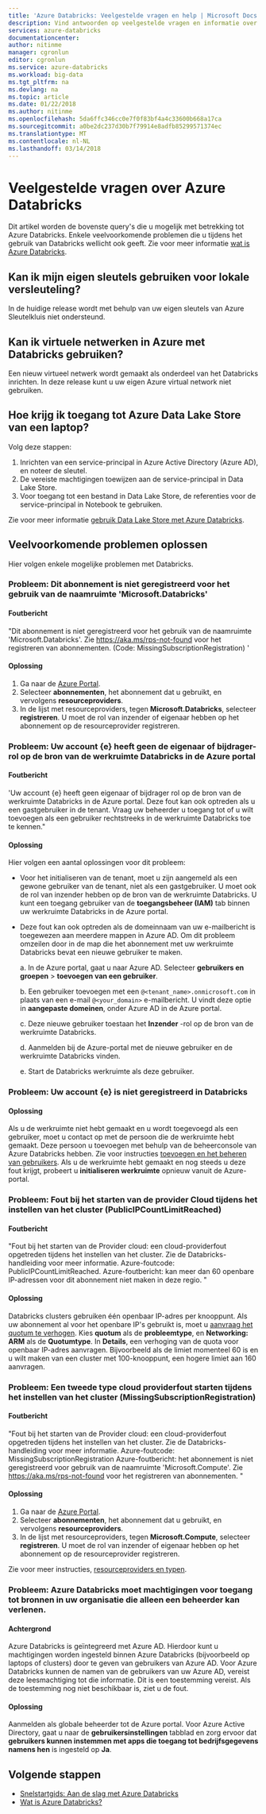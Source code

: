 ```yaml
---
title: 'Azure Databricks: Veelgestelde vragen en help | Microsoft Docs'
description: Vind antwoorden op veelgestelde vragen en informatie over probleemoplossing over Azure Databricks.
services: azure-databricks
documentationcenter: 
author: nitinme
manager: cgronlun
editor: cgronlun
ms.service: azure-databricks
ms.workload: big-data
ms.tgt_pltfrm: na
ms.devlang: na
ms.topic: article
ms.date: 01/22/2018
ms.author: nitinme
ms.openlocfilehash: 5da6ffc346cc0e7f0f83bf4a4c33600b668a17ca
ms.sourcegitcommit: a0be2dc237d30b7f79914e8adfb85299571374ec
ms.translationtype: MT
ms.contentlocale: nl-NL
ms.lasthandoff: 03/14/2018
---
```

# <a name="frequently-asked-questions-about-azure-databricks"></a>Veelgestelde vragen over Azure Databricks

Dit artikel worden de bovenste query's die u mogelijk met betrekking tot Azure Databricks. Enkele veelvoorkomende problemen die u tijdens het gebruik van Databricks wellicht ook geeft. Zie voor meer informatie [wat is Azure Databricks](what-is-azure-databricks.md). 

## <a name="can-i-use-my-own-keys-for-local-encryption"></a>Kan ik mijn eigen sleutels gebruiken voor lokale versleuteling? 
In de huidige release wordt met behulp van uw eigen sleutels van Azure Sleutelkluis niet ondersteund. 

## <a name="can-i-use-azure-virtual-networks-with-databricks"></a>Kan ik virtuele netwerken in Azure met Databricks gebruiken?
Een nieuw virtueel netwerk wordt gemaakt als onderdeel van het Databricks inrichten. In deze release kunt u uw eigen Azure virtual network niet gebruiken.

## <a name="how-do-i-access-azure-data-lake-store-from-a-notebook"></a>Hoe krijg ik toegang tot Azure Data Lake Store van een laptop? 

Volg deze stappen:
1. Inrichten van een service-principal in Azure Active Directory (Azure AD), en noteer de sleutel.
2. De vereiste machtigingen toewijzen aan de service-principal in Data Lake Store.
3. Voor toegang tot een bestand in Data Lake Store, de referenties voor de service-principal in Notebook te gebruiken.

Zie voor meer informatie [gebruik Data Lake Store met Azure Databricks](https://docs.azuredatabricks.net/spark/latest/data-sources/azure/azure-datalake.html).

## <a name="fix-common-problems"></a>Veelvoorkomende problemen oplossen

Hier volgen enkele mogelijke problemen met Databricks.

### <a name="issue-this-subscription-is-not-registered-to-use-the-namespace-microsoftdatabricks"></a>Probleem: Dit abonnement is niet geregistreerd voor het gebruik van de naamruimte 'Microsoft.Databricks'

#### <a name="error-message"></a>Foutbericht

"Dit abonnement is niet geregistreerd voor het gebruik van de naamruimte 'Microsoft.Databricks'. Zie https://aka.ms/rps-not-found voor het registreren van abonnementen. (Code: MissingSubscriptionRegistration) '

#### <a name="solution"></a>Oplossing

1. Ga naar de [Azure Portal](https://portal.azure.com).
2. Selecteer **abonnementen**, het abonnement dat u gebruikt, en vervolgens **resourceproviders**. 
3. In de lijst met resourceproviders, tegen **Microsoft.Databricks**, selecteer **registreren**. U moet de rol van inzender of eigenaar hebben op het abonnement op de resourceprovider registreren.


### <a name="issue-your-account-email-does-not-have-the-owner-or-contributor-role-on-the-databricks-workspace-resource-in-the-azure-portal"></a>Probleem: Uw account {e} heeft geen de eigenaar of bijdrager-rol op de bron van de werkruimte Databricks in de Azure portal

#### <a name="error-message"></a>Foutbericht

'Uw account {e} heeft geen eigenaar of bijdrager rol op de bron van de werkruimte Databricks in de Azure portal. Deze fout kan ook optreden als u een gastgebruiker in de tenant. Vraag uw beheerder u toegang tot of u wilt toevoegen als een gebruiker rechtstreeks in de werkruimte Databricks toe te kennen." 

#### <a name="solution"></a>Oplossing

Hier volgen een aantal oplossingen voor dit probleem:

* Voor het initialiseren van de tenant, moet u zijn aangemeld als een gewone gebruiker van de tenant, niet als een gastgebruiker. U moet ook de rol van inzender hebben op de bron van de werkruimte Databricks. U kunt een toegang gebruiker van de **toegangsbeheer (IAM)** tab binnen uw werkruimte Databricks in de Azure portal.

* Deze fout kan ook optreden als de domeinnaam van uw e-mailbericht is toegewezen aan meerdere mappen in Azure AD. Om dit probleem omzeilen door in de map die het abonnement met uw werkruimte Databricks bevat een nieuwe gebruiker te maken.

    a. In de Azure portal, gaat u naar Azure AD. Selecteer **gebruikers en groepen** > **toevoegen van een gebruiker**.

    b. Een gebruiker toevoegen met een `@<tenant_name>.onmicrosoft.com` in plaats van een e-mail `@<your_domain>` e-mailbericht. U vindt deze optie in **aangepaste domeinen**, onder Azure AD in de Azure portal.
    
    c. Deze nieuwe gebruiker toestaan het **Inzender** -rol op de bron van de werkruimte Databricks.
    
    d. Aanmelden bij de Azure-portal met de nieuwe gebruiker en de werkruimte Databricks vinden.
    
    e. Start de Databricks werkruimte als deze gebruiker.


### <a name="issue-your-account-email-has-not-been-registered-in-databricks"></a>Probleem: Uw account {e} is niet geregistreerd in Databricks 

#### <a name="solution"></a>Oplossing

Als u de werkruimte niet hebt gemaakt en u wordt toegevoegd als een gebruiker, moet u contact op met de persoon die de werkruimte hebt gemaakt. Deze persoon u toevoegen met behulp van de beheerconsole van Azure Databricks hebben. Zie voor instructies [toevoegen en het beheren van gebruikers](https://docs.azuredatabricks.net/administration-guide/admin-settings/users.html). Als u de werkruimte hebt gemaakt en nog steeds u deze fout krijgt, probeert u **initialiseren werkruimte** opnieuw vanuit de Azure-portal.

### <a name="issue-cloud-provider-launch-failure-while-setting-up-the-cluster-publicipcountlimitreached"></a>Probleem: Fout bij het starten van de provider Cloud tijdens het instellen van het cluster (PublicIPCountLimitReached)

#### <a name="error-message"></a>Foutbericht

"Fout bij het starten van de Provider cloud: een cloud-providerfout opgetreden tijdens het instellen van het cluster. Zie de Databricks-handleiding voor meer informatie. Azure-foutcode: PublicIPCountLimitReached. Azure-foutbericht: kan meer dan 60 openbare IP-adressen voor dit abonnement niet maken in deze regio. "

#### <a name="solution"></a>Oplossing

Databricks clusters gebruiken één openbaar IP-adres per knooppunt. Als uw abonnement al voor het openbare IP's gebruikt is, moet u [aanvraag het quotum te verhogen](https://docs.microsoft.com/azure/azure-supportability/resource-manager-core-quotas-request). Kies **quotum** als de **probleemtype**, en **Networking: ARM** als de **Quotumtype**. In **Details**, een verhoging van de quota voor openbaar IP-adres aanvragen. Bijvoorbeeld als de limiet momenteel 60 is en u wilt maken van een cluster met 100-knooppunt, een hogere limiet aan 160 aanvragen.

### <a name="issue-a-second-type-of-cloud-provider-launch-failure-while-setting-up-the-cluster-missingsubscriptionregistration"></a>Probleem: Een tweede type cloud providerfout starten tijdens het instellen van het cluster (MissingSubscriptionRegistration)

#### <a name="error-message"></a>Foutbericht

"Fout bij het starten van de Provider cloud: een cloud-providerfout opgetreden tijdens het instellen van het cluster. Zie de Databricks-handleiding voor meer informatie.
Azure-foutcode: MissingSubscriptionRegistration Azure-foutbericht: het abonnement is niet geregistreerd voor gebruik van de naamruimte 'Microsoft.Compute'. Zie https://aka.ms/rps-not-found voor het registreren van abonnementen. "

#### <a name="solution"></a>Oplossing

1. Ga naar de [Azure Portal](https://portal.azure.com).
2. Selecteer **abonnementen**, het abonnement dat u gebruikt, en vervolgens **resourceproviders**. 
3. In de lijst met resourceproviders, tegen **Microsoft.Compute**, selecteer **registreren**. U moet de rol van inzender of eigenaar hebben op het abonnement op de resourceprovider registreren.

Zie voor meer instructies, [resourceproviders en typen](../azure-resource-manager/resource-manager-supported-services.md).

### <a name="issue-azure-databricks-needs-permissions-to-access-resources-in-your-organization-that-only-an-admin-can-grant"></a>Probleem: Azure Databricks moet machtigingen voor toegang tot bronnen in uw organisatie die alleen een beheerder kan verlenen.

#### <a name="background"></a>Achtergrond

Azure Databricks is geïntegreerd met Azure AD. Hierdoor kunt u machtigingen worden ingesteld binnen Azure Databricks (bijvoorbeeld op laptops of clusters) door te geven van gebruikers van Azure AD. Voor Azure Databricks kunnen de namen van de gebruikers van uw Azure AD, vereist deze leesmachtiging tot die informatie. Dit is een toestemming vereist. Als de toestemming nog niet beschikbaar is, ziet u de fout.

#### <a name="solution"></a>Oplossing

Aanmelden als globale beheerder tot de Azure portal. Voor Azure Active Directory, gaat u naar de **gebruikersinstellingen** tabblad en zorg ervoor dat **gebruikers kunnen instemmen met apps die toegang tot bedrijfsgegevens namens hen** is ingesteld op **Ja**.

## <a name="next-steps"></a>Volgende stappen

- [Snelstartgids: Aan de slag met Azure Databricks](quickstart-create-databricks-workspace-portal.md)
- [Wat is Azure Databricks?](what-is-azure-databricks.md)

